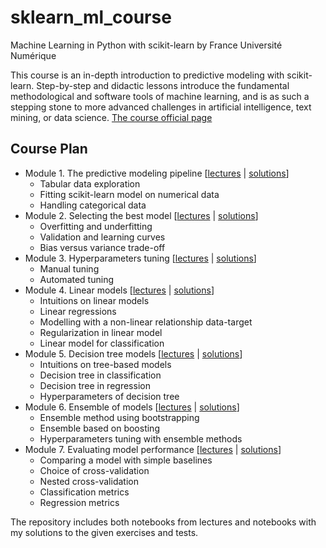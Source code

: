 # sklearn_ml_course
Machine Learning in Python with scikit-learn by France Université Numérique

This course is an in-depth introduction to predictive modeling with scikit-learn. Step-by-step and didactic lessons introduce the fundamental methodological and software tools of machine learning, and is as such a stepping stone to more advanced challenges in artificial intelligence, text mining, or data science. [The course official page](https://www.fun-mooc.fr/en/courses/machine-learning-python-scikit-learn/)

## Course Plan
* Module 1. The predictive modeling pipeline \[[lectures](https://github.com/nktnlx/sklearn_ml_course/tree/main/module_1/lectures) | [solutions](https://github.com/nktnlx/sklearn_ml_course/tree/main/module_1/my_solutions)\]
    - Tabular data exploration
    - Fitting scikit-learn model on numerical data
    - Handling categorical data
* Module 2. Selecting the best model \[[lectures](https://github.com/nktnlx/sklearn_ml_course/tree/main/module_2/lectures) | [solutions](https://github.com/nktnlx/sklearn_ml_course/tree/main/module_2/my_solutions)\]
    - Overfitting and underfitting 
    - Validation and learning curves
    - Bias versus variance trade-off
* Module 3. Hyperparameters tuning \[[lectures](https://github.com/nktnlx/sklearn_ml_course/tree/main/module_3/lectures) | [solutions](https://github.com/nktnlx/sklearn_ml_course/tree/main/module_3/my_solutions)\]
    - Manual tuning
    - Automated tuning
* Module 4. Linear models \[[lectures](https://github.com/nktnlx/sklearn_ml_course/tree/main/module_4/lectures) | [solutions](https://github.com/nktnlx/sklearn_ml_course/tree/main/module_4/my_solutions)\]
    - Intuitions on linear models
    - Linear regressions
    - Modelling with a non-linear relationship data-target
    - Regularization in linear model
    - Linear model for classification
* Module 5. Decision tree models \[[lectures](https://github.com/nktnlx/sklearn_ml_course/tree/main/module_5/lectures) | [solutions](https://github.com/nktnlx/sklearn_ml_course/tree/main/module_5/my_solutions)\] 
    - Intuitions on tree-based models
    - Decision tree in classification
    - Decision tree in regression
    - Hyperparameters of decision tree
* Module 6. Ensemble of models \[[lectures](https://github.com/nktnlx/sklearn_ml_course/tree/main/module_6/lectures) | [solutions](https://github.com/nktnlx/sklearn_ml_course/tree/main/module_6/my_solutions)\] 
    - Ensemble method using bootstrapping
    - Ensemble based on boosting
    - Hyperparameters tuning with ensemble methods
* Module 7. Evaluating model performance \[[lectures](https://github.com/nktnlx/sklearn_ml_course/tree/main/module_7/lectures) | [solutions](https://github.com/nktnlx/sklearn_ml_course/tree/main/module_7/my_solutions)\]
    - Comparing a model with simple baselines
    - Choice of cross-validation
    - Nested cross-validation
    - Classification metrics
    - Regression metrics

The repository includes both notebooks from lectures and notebooks with my solutions to the given exercises and tests.